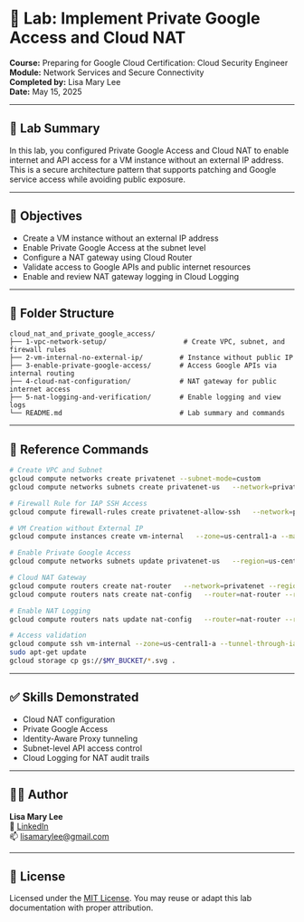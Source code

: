 # 🔐 Lab: Implement Private Google Access and Cloud NAT

**Course:** Preparing for Google Cloud Certification: Cloud Security Engineer  
**Module:** Network Services and Secure Connectivity  
**Completed by:** Lisa Mary Lee  
**Date:** May 15, 2025

---

## 🧪 Lab Summary

In this lab, you configured Private Google Access and Cloud NAT to enable internet and API access for a VM instance without an external IP address. This is a secure architecture pattern that supports patching and Google service access while avoiding public exposure.

---

## 🎯 Objectives

- Create a VM instance without an external IP address
- Enable Private Google Access at the subnet level
- Configure a NAT gateway using Cloud Router
- Validate access to Google APIs and public internet resources
- Enable and review NAT gateway logging in Cloud Logging

---

## 📁 Folder Structure

```
cloud_nat_and_private_google_access/
├── 1-vpc-network-setup/                   # Create VPC, subnet, and firewall rules
├── 2-vm-internal-no-external-ip/         # Instance without public IP
├── 3-enable-private-google-access/       # Access Google APIs via internal routing
├── 4-cloud-nat-configuration/            # NAT gateway for public internet access
├── 5-nat-logging-and-verification/       # Enable logging and view logs
└── README.md                             # Lab summary and commands
```

---

## 🧰 Reference Commands

```bash
# Create VPC and Subnet
gcloud compute networks create privatenet --subnet-mode=custom
gcloud compute networks subnets create privatenet-us   --network=privatenet --region=us-central1 --range=10.130.0.0/20

# Firewall Rule for IAP SSH Access
gcloud compute firewall-rules create privatenet-allow-ssh   --network=privatenet --allow=tcp:22,icmp --source-ranges=35.235.240.0/20

# VM Creation without External IP
gcloud compute instances create vm-internal   --zone=us-central1-a --machine-type=e2-medium --subnet=privatenet-us   --no-address

# Enable Private Google Access
gcloud compute networks subnets update privatenet-us   --region=us-central1 --enable-private-ip-google-access

# Cloud NAT Gateway
gcloud compute routers create nat-router   --network=privatenet --region=us-central1
gcloud compute routers nats create nat-config   --router=nat-router --region=us-central1 --auto-allocate-nat-external-ips   --nat-all-subnet-ip-ranges

# Enable NAT Logging
gcloud compute routers nats update nat-config   --router=nat-router --region=us-central1   --enable-logging --log-filter=ALL

# Access validation
gcloud compute ssh vm-internal --zone=us-central1-a --tunnel-through-iap
sudo apt-get update
gcloud storage cp gs://$MY_BUCKET/*.svg .
```

---

## ✅ Skills Demonstrated

- Cloud NAT configuration
- Private Google Access
- Identity-Aware Proxy tunneling
- Subnet-level API access control
- Cloud Logging for NAT audit trails

---

## 🧑‍💻 Author

**Lisa Mary Lee**  
💼 [LinkedIn](https://www.linkedin.com/in/lisamarylee)  
📫 lisamarylee@gmail.com

---

## 📜 License

Licensed under the [MIT License](LICENSE). You may reuse or adapt this lab documentation with proper attribution.
